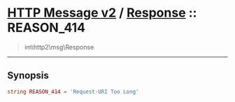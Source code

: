# [HTTP Message v2](http2.md) / [Response](http2-Response.md) :: REASON_414
 > im\http2\msg\Response
____

## Synopsis
```php
string REASON_414 = 'Request-URI Too Long'
```
